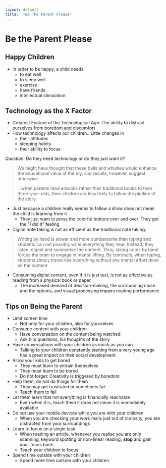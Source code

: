 ```yaml
---
layout: default
title:  "Be The Parent Please"
---
```


# Be the Parent Please
## Happy Children
- In order to be happy, a child needs
  - to eat well
  - to sleep well
  - exercise
  - have friends
  - intellectual stimulation

## Technology as the X Factor
- Greatest Feature of the Technological Age: The ability to distract ourselves from boredom and discomfort
- How technology affects our children.. Little changes in
  - their attitudes
  - sleeping habits
  - their ability to focus

_Question:_ Do they need technology or do they just want it?

> We might have thought that these bells and whistles would enhance the educational value of the toy. Our results, however, suggest otherwise.
>
> .. when parents read e-books rather than traditional books to their three-year-olds, their children are less likely to follow the plotline of the story.

- Just because a children really seems to follow a show does not mean the child is learning from it
  - They just want to press the colorful buttons over and over. They get the "I did it" feeling
- Digital note taking is not as efficient as the traditional note taking.

> Writing by hand is slower and more cumbersome than typing and students can not possibly write everything they hear.
> Instead, they listen, digest and summarise the content. Thus, taking notes by hand forces the brain to engage in mental lifting.
> By contracts, when typing, students simply transcribe everything without any mental effort done on the content. 

- Consuming digital content, even if it is just text, is not as effective as reading from a physical book or paper 
  - The increased demand of decision-making, the surrounding noise and the options, and visual processing impairs reading performance

## Tips on Being the Parent
- Limit screen time
  - Not only for your children, also for yourselves
- Consume content with your children
  - Have conversation on the content being watched
  - Ask him questions, his thoughts of the story
- Have conversations with your children as much as you can
  - Talking to your children constantly starting from a very young age has a great impact on their social development
- Allow your kids to get bored
  - They must learn to entrain themselves
  - They must learn to be bored
  - Do not forget: Creativity is triggered by boredom
- Help them, do not do things for them
  - They may get frustrated or sometimes fail
  - Teach them to fail
- Let them learn that not everything is financially reachable
  - Even when it is, teach them it does not mean it is immediately available
- Do not use your mobile devices while you are with your children
  - When you are checking your work mails just out of curiosity, you are distracted from your surroundings
- Learn to focus on a single task
  - When reading an article, whenever you realise you are only scanning, keyword spotting or non-linear reading; __stop__ and gain your focus back
  - Teach your children to focus
- Spend time outside with your children
  - Spend more time outside with your children

